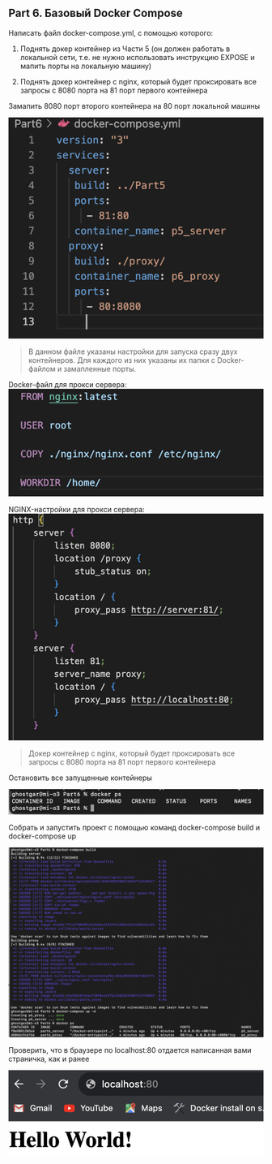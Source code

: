 ## Part 6. Базовый Docker Compose


Написать файл docker-compose.yml, с помощью которого:

1) Поднять докер контейнер из Части 5 (он должен работать в локальной сети, т.е. не нужно использовать инструкцию EXPOSE и мапить порты на локальную машину)


2) Поднять докер контейнер с nginx, который будет проксировать все запросы с 8080 порта на 81 порт первого контейнера

Замапить 8080 порт второго контейнера на 80 порт локальной машины

![](./screenshots/docker_yml.png)
>В данном файле указаны настройки для запуска сразу двух контейнеров. Для каждого из них указаны их папки с Docker-файлом и замапленные порты.

Docker-файл для прокси сервера:
![](./screenshots/proxy_docker.png)

NGINX-настройки для прокси сервера:
![](./screenshots/proxy_conf.png)
>Докер контейнер с nginx, который будет проксировать все запросы с 8080 порта на 81 порт первого контейнера

Остановить все запущенные контейнеры

![](./screenshots/stop_process.png)

Собрать и запустить проект с помощью команд docker-compose build и docker-compose up

![](./screenshots/docker_compose.png)


Проверить, что в браузере по localhost:80 отдается написанная вами страничка, как и ранее

![](./screenshots/Hello_world.png)